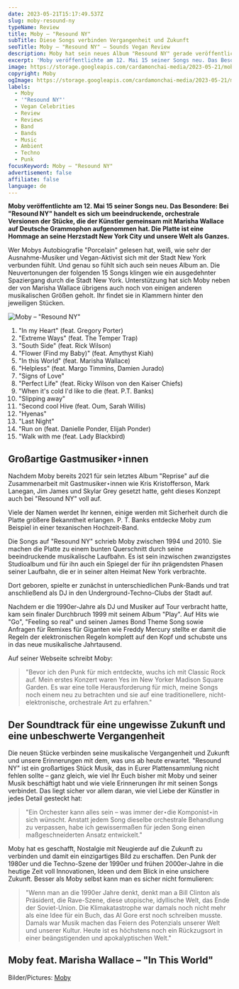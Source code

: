 ```yaml
---
date: 2023-05-21T15:17:49.537Z
slug: moby-resound-ny
typeName: Review
title: Moby – "Resound NY"
subTitle: Diese Songs verbinden Vergangenheit und Zukunft
seoTitle: Moby – "Resound NY" – Sounds Vegan Review
description: Moby hat sein neues Album "Resound NY" gerade veröffentlicht. Ich habe mir die orchestralen Versionen seiner Stücke angehört. Lest jetzt meine Review.
excerpt: 'Moby veröffentlichte am 12. Mai 15 seiner Songs neu. Das Besondere: Bei "Resound NY" handelt es sich um beeindruckende, orchestrale Versionen der Stücke, die der Künstler gemeinsam mit Marisha Wallace auf Deutsche Grammophon aufgenommen hat. Die Platte ist eine Hommage an seine Herzstadt New York City und unsere Welt als Ganzes.'
image: https://storage.googleapis.com/cardamonchai-media/2023-05-21/moby-resound-ny-jpg-imagine-080808_5d6c5c_1024_768/640.webp
copyright: Moby
ogImage: https://storage.googleapis.com/cardamonchai-media/2023-05-21/moby-resound-ny-og-jpg-imagine-789878_697666_1200_628/640.webp
labels:
  - Moby
  - '"Resound NY"'
  - Vegan Celebrities
  - Review
  - Reviews
  - Band
  - Bands
  - Music
  - Ambient
  - Techno
  - Punk
focusKeyword: Moby – "Resound NY"
advertisement: false
affiliate: false
language: de
---
```


**Moby veröffentlichte am 12. Mai 15 seiner Songs neu. Das Besondere: Bei "Resound NY" handelt es sich um beeindruckende, orchestrale Versionen der Stücke, die der Künstler gemeinsam mit Marisha Wallace auf Deutsche Grammophon aufgenommen hat. Die Platte ist eine Hommage an seine Herzstadt New York City und unsere Welt als Ganzes.**

Wer Mobys Autobiografie "Porcelain" gelesen hat, weiß, wie sehr der Ausnahme-Musiker und Vegan-Aktivist sich mit der Stadt New York verbunden fühlt. Und genau so fühlt sich auch sein neues Album an. Die Neuvertonungen der folgenden 15 Songs klingen wie ein ausgedehnter Spaziergang durch die Stadt New York. Unterstützung hat sich Moby neben der von Marisha Wallace übrigens auch noch von einigen anderen musikalischen Größen geholt. Ihr findet sie in Klammern hinter den jeweiligen Stücken.

![Moby – "Resound NY"](https://storage.googleapis.com/cardamonchai-media/2023-05-21/moby-resound-nyc-ecover-2048x2048-jpg-imagine-080808_595855_2048_2048/640.webp 'Moby – "Resound NY"')

1. "In my Heart" (feat. Gregory Porter)
2. "Extreme Ways" (feat. The Temper Trap)
3. "South Side" (feat. Rick Wilson)
4. "Flower (Find my Baby)" (feat. Amythyst Kiah)
5. "In this World" (feat. Marisha Wallace)
6. "Helpless" (feat. Margo Timmins, Damien Jurado)
7. "Signs of Love"
8. "Perfect Life" (feat. Ricky Wilson von den Kaiser Chiefs)
9. "When it's cold I'd like to die (feat. P.T. Banks)
10. "Slipping away"
11. "Second cool Hive (feat. Oum, Sarah Willis)
12. "Hyenas"
13. "Last Night"
14. "Run on (feat. Danielle Ponder, Elijah Ponder)
15. "Walk with me (feat. Lady Blackbird)

## Großartige Gastmusiker⋆innen

Nachdem Moby bereits 2021 für sein letztes Album "Reprise" auf die Zusammenarbeit mit Gastmusiker⋆innen wie Kris Kristofferson, Mark Lanegan, Jim James und Skylar Grey gesetzt hatte, geht dieses Konzept auch bei "Resound NY" voll auf.

Viele der Namen werdet Ihr kennen, einige werden mit Sicherheit durch die Platte größere Bekanntheit erlangen. P. T. Banks entdecke Moby zum Beispiel in einer texanischen Hochzeit-Band.

Die Songs auf "Resound NY" schrieb Moby zwischen 1994 und 2010. Sie machen die Platte zu einem bunten Querschnitt durch seine beeindruckende musikalische Laufbahn. Es ist sein inzwischen zwanzigstes Studioalbum und für ihn auch ein Spiegel der für ihn prägendsten Phasen seiner Laufbahn, die er in seiner alten Heimat New York verbrachte.

Dort geboren, spielte er zunächst in unterschiedlichen Punk-Bands und trat anschließend als DJ in den Underground-Techno-Clubs der Stadt auf.

Nachdem er die 1990er-Jahre als DJ und Musiker auf Tour verbracht hatte, kam sein finaler Durchbruch 1999 mit seinem Album "Play". Auf Hits wie "Go", "Feeling so real" und seinen James Bond Theme Song sowie Anfragen für Remixes für Giganten wie Freddy Mercury stellte er damit die Regeln der elektronischen Regeln komplett auf den Kopf und schubste uns in das neue musikalische Jahrtausend.

Auf seiner Webseite schreibt Moby:

> "Bevor ich den Punk für mich entdeckte, wuchs ich mit Classic Rock auf. Mein erstes Konzert waren Yes im New Yorker Madison Square Garden. Es war eine tolle Herausforderung für mich, meine Songs noch einem neu zu betrachten und sie auf eine traditionellere, nicht-elektronische, orchestrale Art zu erfahren."

## Der Soundtrack für eine ungewisse Zukunft und eine unbeschwerte Vergangenheit

Die neuen Stücke verbinden seine musikalische Vergangenheit und Zukunft und unsere Erinnerungen mit dem, was uns ab heute erwartet. "Resound NY" ist ein großartiges Stück Musik, das in Eurer Plattensammlung nicht fehlen sollte – ganz gleich, wie viel Ihr Euch bisher mit Moby und seiner Musik beschäftigt habt und wie viele Erinnerungen ihr mit seinen Songs verbindet. Das liegt sicher vor allem daran, wie viel Liebe der Künstler in jedes Detail gesteckt hat:

> "Ein Orchester kann alles sein – was immer der⋆die Komponist⋆in sich wünscht. Anstatt jedem Song dieselbe orchestrale Behandlung zu verpassen, habe ich gewissermaßen für jeden Song einen maßgeschneiderten Ansatz entwickelt."

Moby hat es geschafft, Nostalgie mit Neugierde auf die Zukunft zu verbinden und damit ein einzigartiges Bild zu erschaffen. Den Punk der 1980er und die Techno-Szene der 1990er und frühen 2000er-Jahre in die heutige Zeit voll Innovationen, Ideen und dem Blick in eine unsichere Zukunft. Besser als Moby selbst kann man es sicher nicht formulieren:

> "Wenn man an die 1990er Jahre denkt, denkt man a Bill Clinton als Präsident, die Rave-Szene, diese utopische, idyllische Welt, das Ende der Soviet-Union. Die Klimakatastrophe war damals noch nicht mehr als eine Idee für ein Buch, das Al Gore erst noch schreiben musste. Damals war Musik machen das Feiern des Potenzials unserer Welt und unserer Kultur. Heute ist es höchstens noch ein Rückzugsort in einer beängstigenden und apokalyptischen Welt."

## Moby feat. Marisha Wallace – "In This World"

<YouTube id="BRbJteAVyy0" />

Bilder/Pictures: [Moby](https://moby.com/)

